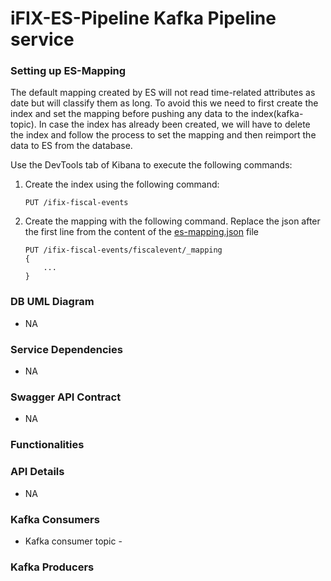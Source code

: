 # iFIX-ES-Pipeline Kafka Pipeline service

### Setting up ES-Mapping
The default mapping created by ES will not read time-related attributes as date but will classify them as long. To 
avoid this we need to first create the index and set the mapping before pushing any data to the index(kafka-topic). 
In case the index has already been created, we will have to delete the index and follow the process to set the 
mapping and then reimport the data to ES from the database.

Use the DevTools tab of Kibana to execute the following commands:
1. Create the index using the following command:

    ```PUT /ifix-fiscal-events```
2. Create the mapping with the following command. Replace the json after the first line from the content of the 
   [es-mapping.json](./es-mapping.json) file

    ```
    PUT /ifix-fiscal-events/fiscalevent/_mapping
   {
        ...
   }
    ```

### DB UML Diagram
- NA

### Service Dependencies
- NA

### Swagger API Contract

- NA

### Functionalities



### API Details

- NA

### Kafka Consumers

- Kafka consumer topic - 

### Kafka Producers


